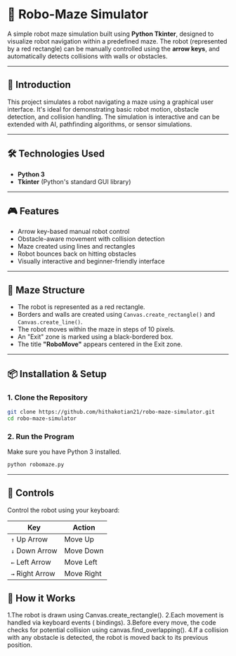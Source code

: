 # 🤖 Robo-Maze Simulator

A simple robot maze simulation built using **Python Tkinter**, designed to visualize robot navigation within a predefined maze. The robot (represented by a red rectangle) can be manually controlled using the **arrow keys**, and automatically detects collisions with walls or obstacles.

---

## 🧠 Introduction

This project simulates a robot navigating a maze using a graphical user interface. It's ideal for demonstrating basic robot motion, obstacle detection, and collision handling. The simulation is interactive and can be extended with AI, pathfinding algorithms, or sensor simulations.

---

## 🛠️ Technologies Used

- **Python 3**
- **Tkinter** (Python's standard GUI library)

---

## 🎮 Features

- Arrow key-based manual robot control  
- Obstacle-aware movement with collision detection  
- Maze created using lines and rectangles  
- Robot bounces back on hitting obstacles  
- Visually interactive and beginner-friendly interface  

---

## 🧱 Maze Structure

- The robot is represented as a red rectangle.
- Borders and walls are created using `Canvas.create_rectangle()` and `Canvas.create_line()`.
- The robot moves within the maze in steps of 10 pixels.
- An "Exit" zone is marked using a black-bordered box.
- The title **"RoboMove"** appears centered in the Exit zone.

---

## 📦 Installation & Setup

### 1. Clone the Repository

```bash
git clone https://github.com/hithakotian21/robo-maze-simulator.git
cd robo-maze-simulator
```

### 2. Run the Program

Make sure you have Python 3 installed.

```bash
python robomaze.py
```
---

## 🎯 Controls

Control the robot using your keyboard:

| Key           | Action       |
|---------------|--------------|
| `↑` Up Arrow   | Move Up      |
| `↓` Down Arrow | Move Down    |
| `←` Left Arrow | Move Left    |
| `→` Right Arrow| Move Right   |

## 🧪 How it Works
1.The robot is drawn using Canvas.create_rectangle().
2.Each movement is handled via keyboard events (<Key> bindings).
3.Before every move, the code checks for potential collision using canvas.find_overlapping().
4.If a collision with any obstacle is detected, the robot is moved back to its previous position.





